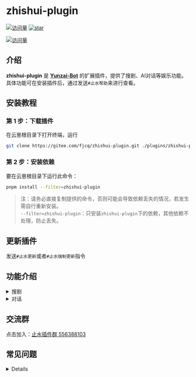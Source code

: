 # zhishui-plugin  

[![访问量](https://visitor-badge.glitch.me/badge?page_id=fjcq.zhishui-plugin&right_color=red&left_text=访%20问%20量)](https://gitee.com/fjcq/zhishui-plugin)
<a href='https://gitee.com/fjcq/zhishui-plugin/stargazers'><img src='https://gitee.com/fjcq/zhishui-plugin/badge/star.svg?theme=dark' alt='star'></img></a>

[![访问量](https://profile-counter.glitch.me/fjcq-zhishui-plugin/count.svg)](https://gitee.com/fjcq/zhishui-plugin)

## 介绍  

**zhishui-plugin** 是 **[Yunzai-Bot](https://gitee.com/yoimiya-kokomi/Miao-Yunzai)** 的扩展插件，提供了搜剧、AI对话等娱乐功能。
具体功能可在安装插件后，通过发送`#止水帮助`来进行查看。

## 安装教程  

### 第 1 步：下载插件

在云崽根目录下打开终端，运行

```bash
git clone https://gitee.com/fjcq/zhishui-plugin.git ./plugins/zhishui-plugin  
```

### 第 2 步：安装依赖

要在云崽根目录下运行此命令：

```bash
pnpm install --filter=zhishui-plugin
```

> 注：请务必直接复制提供的命令，否则可能会导致依赖丢失的情况，若发生需自行重新安装。<br>
> `--filter=zhishui-plugin`：只安装`zhishui-plugin`下的依赖，其他依赖不处理，防止丢失。

## 更新插件  

发送`#止水更新`或者`#止水强制更新`指令

## 功能介绍  

<details>  
  <summary>搜剧</summary>  

- `#搜剧+剧名`  
  根据剧名进行搜索  

- `#取消搜剧`  
  取消当前的[#搜剧]  

- `#下一页`  
  `#搜剧`结果过多时，将会分页显示，使用此命令查看下一页  

- `#选剧+数字`  
  `#搜剧`之后，选择要看的影视剧  
  比如：`#选剧1`
  
- `#选剧+数字`  
  `#看剧`之后，选择要观看的资源  
  比如：`#看剧1` `#看剧上一集` `#看剧下一集`
  
- `#线路+数字`  
  `#选剧`之后，可以根据需要切换到不同的播放线路  

- `#设置搜剧接口`+数字  
  切换搜索接口  

- `#查看搜剧接口`  
  查看可用的搜剧接口  

- `#增加搜剧接口`接口地址|站点名称
  增加自定义搜索接口，例如：`#增加搜剧接口http://127.0.0.1/api.php/provide/vod/|我的网站`  

- `#删除搜剧接口`+编号  
  删除指定的搜剧接口，例如：#删除搜剧接口1  

- `#我的搜剧`  
  查看用户的搜剧记录、播放记录

- `#添加搜剧接口`
  未完成，敬请期待  

</details>

<details>
  <summary>对话</summary>  
  使用Bing或者chatGPT进行AI对话  

- `止水重置聊天`  
  结束当前的聊天话题。 （仅限主人可用）

- `#止水修改昵称`+昵称
  修改对话触发昵称。 例如：`#止水对话修改昵称小七`，成功之后可以用`小七你好`，将会收到回复

- `#止水语音(开启|关闭)`
  开启后会以语音的形式回复对话内容。（仅限主人可用）  
  
- `#止水<设置|查看>发音人`+发音人数字编号
  修改对话触发昵称。 例如：`#止水对话设置发音人44`，可以切换不同的发音人  
  *仅限主人可用*

- `#止水<设置|查看>对话身份`+身份描述文本  
  例如：`#设置对话身份从现在开始你是一只喵娘`，可以设置对话的身份，用于区分不同场景的对话。
  *仅限主人可用*

- `#止水<设置|查看>对话场景`+场景描述文本
  场景设定较为复杂，可以修改主人相关设定，但尽量不要修改里面有关的消息格式的设定，可能会导致无法识别不同的用户身份
  *仅限主人可用*

- `#止水查看好感度` 查看指定用户的好感度
  群员使用`#查看好感度`可查看自己的好感度，主人可以@群员，查看他人好感度。  
  *仅限主人可用*

- `#止水设置好感度<好感度>` 设置指定用户的好感度
  例如 @群员`#设置好感度50` （仅限主人可用）
  *仅限主人可用*

- `#止水<设置|查看>API` 设置或者查看当前OpenAI API链接地址
  *仅限主人可用*

- `#止水<设置|查看>KEY` 设置或者查看当前OpenAI KEY
  *仅限主人可用*

- `#止水<设置|开启|关闭>代理` 设置对话所使用的代理
  由于必应会根据使用者地区限制访问，`关闭代理`后，插件会访问 @地球生物 提供的服务器。`开启代理`后，使用的是你设置好的代理。（仅限主人可用）  
  例如 `#止水对话设置代理`<http://127.0.0.1:7890>  `#止水开启代理`  `#止水关闭代理`
  *仅限主人可用*

</details>  

## 交流群  

点击加入：[止水插件群 556388103](http://qm.qq.com/cgi-bin/qm/qr?_wv=1027&k=nHBGClQFxzzlokib8TRqbdVoam6kPN3z&authKey=kxnCLF%2Boj%2FCHRulcjeIWJdX5aedRVP4sAQxwKZKe5wE36ox%2FYwsHWte2cvrAQRnf&noverify=0&group_code=556388103)  

## 常见问题  

<details>

</details>
